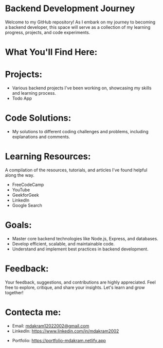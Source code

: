 # Backend Development Journey

Welcome to my GitHub repository! As I embark on my journey to becoming a backend developer, this space will serve as a collection of my learning progress, projects, and code experiments.

# What You'll Find Here:
# Projects: 
- Various backend projects I've been working on, showcasing my skills and learning process.
- Todo App
# Code Solutions: 
- My solutions to different coding challenges and problems, including explanations and comments.

# Learning Resources: 
A compilation of the resources, tutorials, and articles I've found helpful along the way.
- FreeCodeCamp
- YouTube
- GeekforGeek
- LinkedIn
- Google Search

# Goals:
- Master core backend technologies like Node.js, Express, and databases.
- Develop efficient, scalable, and maintainable code.
- Understand and implement best practices in backend development.

# Feedback:
Your feedback, suggestions, and contributions are highly appreciated. Feel free to explore, critique, and share your insights. Let's learn and grow together!

# Contecta me:
- Email: mdakram12022002@gmail.com
- LinkedIn: https://www.linkedin.com/in/mdakram2002
+ Portfolio: https://portfolio-mdakram.netlify.app
